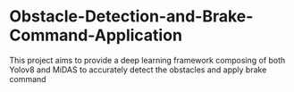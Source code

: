 # Obstacle-Detection-and-Brake-Command-Application
This project aims to provide a deep learning framework composing of both Yolov8 and MiDAS to accurately detect the obstacles and apply brake command
